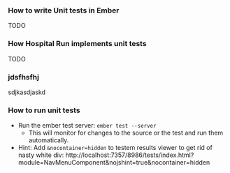 ### How to write Unit tests in Ember
TODO

### How Hospital Run implements unit tests 
TODO

### jdsfhsfhj
sdjkasdjaskd

### How to run unit tests
* Run the ember test server: `ember test --server` 
  - This will monitor for changes to the source or the test and run them automatically.
* Hint: Add `&nocontainer=hidden` to testem results viewer to get rid of nasty white div:
http://localhost:7357/8986/tests/index.html?module=NavMenuComponent&nojshint=true&nocontainer=hidden

